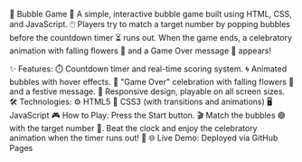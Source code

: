 🎈 Bubble Game 🎉
A simple, interactive bubble game built using HTML, CSS, and JavaScript. 🖱️ Players try to match a target number by popping bubbles before the countdown timer ⏳ runs out. When the game ends, a celebratory animation with falling flowers 🌸 and a Game Over message 🎊 appears!

✨ Features:
⏱️ Countdown timer and real-time scoring system.
🌀 Animated bubbles with hover effects.
🎉 "Game Over" celebration with falling flowers 🌸 and a festive message.
📱 Responsive design, playable on all screen sizes.
🛠️ Technologies:
⚙️ HTML5
🎨 CSS3 (with transitions and animations)
🖥️ JavaScript
🎮 How to Play:
Press the Start button. 🎬
Match the bubbles 🟣 with the target number 🔢.
Beat the clock and enjoy the celebratory animation when the timer runs out! 🎊
🌐 Live Demo:
Deployed via GitHub Pages 

